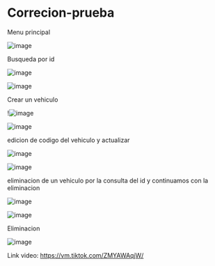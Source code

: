 # Correcion-prueba
Menu principal

![image](https://user-images.githubusercontent.com/117754291/221290522-7c32ff96-1171-471b-9513-f75220b5b79b.png)

Busqueda por id

![image](https://user-images.githubusercontent.com/117754291/221290612-d94ab25f-20fe-4ca1-815b-9903c040cfb9.png)


![image](https://user-images.githubusercontent.com/117754291/221290691-5bfc8c5c-14ad-47de-9d25-e2cfec42f424.png)


Crear un vehiculo

!![image](https://user-images.githubusercontent.com/117754291/221291768-8531b274-d995-4698-8b3e-d303d5d72b1b.png)

![image](https://user-images.githubusercontent.com/117754291/221290953-dc7f1ce8-70b8-467b-87b0-a61dce092d9a.png)

edicion de codigo del vehiculo y actualizar


![image](https://user-images.githubusercontent.com/117754291/221291610-c711f9aa-8105-438c-af79-edf4c23b198d.png)

![image](https://user-images.githubusercontent.com/117754291/221291194-c44d1b4b-0a17-4dc8-8345-3977edbcda40.png)

eliminacion de un vehiculo por la consulta del id y continuamos con la eliminacion

![image](https://user-images.githubusercontent.com/117754291/221291310-66fe8611-29f3-4f04-b68f-afc29c194d3c.png)

![image](https://user-images.githubusercontent.com/117754291/221291345-c4c01de1-5d9b-4759-a543-73ec82215800.png)

Eliminacion

![image](https://user-images.githubusercontent.com/117754291/221291396-20055cf3-1693-41ad-999a-16832edfef9a.png)


Link video:
https://vm.tiktok.com/ZMYAWAqjW/


